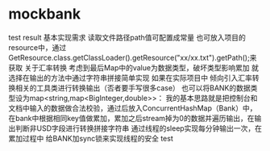 # mockbank
test result
基本实现需求
读取文件路径path值可配置成常量 也可放入项目的resource中，通过GetResource.class.getClassLoader().getResource("xx/xx.txt").getPath();来获取
关于汇率转换 考虑到最后Map中的value为数据类型，破坏类型影响累加 就选择在输出的方法中通过字符串拼接简单实现 如果在实际项目中 倾向引入汇率转换相关的工具类进行转换输出（否者要手写很多case）
也可以将BANK的数据类型设为map<string,map<BigInteger,double>>：
我的基本思路就是把控制台和文档中输入的数据做合法校验，通过后放入ConcurrentHashMap（Bank）中，在bank中根据相同key值做累加，累加之后stream掉为0的数据并遍历输出，在输出判断非USD字段进行转换拼接字符串
通过线程的sleep实现每分钟输出一次，在累加过程中 给BANK加sync锁来实现线程的安全
test